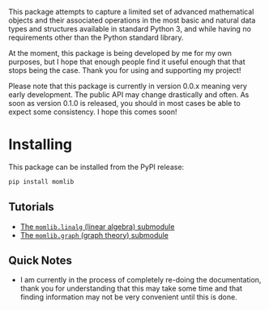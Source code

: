 This package attempts to capture a limited set of advanced mathematical
    objects and their associated operations in the most basic and
    natural data types and structures available in standard Python 3,
    and while having no requirements other than the Python standard
    library.

At the moment, this package is being developed by me for my own
    purposes, but I hope that enough people find it useful enough that
    that stops being the case. Thank you for using and supporting my
    project!

Please note that this package is currently in version 0.0.x meaning
    very early development. The public API may change drastically and
    often. As soon as version 0.1.0 is released, you should in most
    cases be able to expect some consistency. I hope this comes soon!
    
# Installing

This package can be installed from the PyPI release:

```sh
pip install momlib
```

## Tutorials

- [The `momlib.linalg` (linear algebra) submodule](./linalg)
- [The `momlib.graph` (graph theory) submodule](./graph)

## Quick Notes

- I am currently in the process of completely re-doing the documentation, thank you for understanding that this may take some time and that finding information may not be very convenient until this is done.
